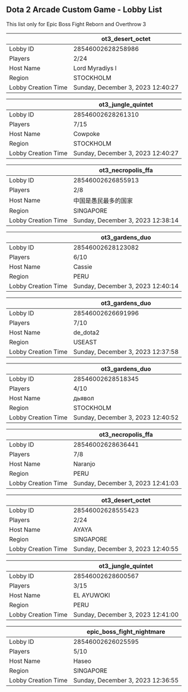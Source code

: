## Dota 2 Arcade Custom Game - Lobby List

This list only for Epic Boss Fight Reborn and Overthrow 3

|  | ot3_desert_octet |
| ------ | ------ |
| Lobby ID | 28546002628258986 |
| Players | 2/24 |
| Host Name | Lord Myradiys l |
| Region | STOCKHOLM |
| Lobby Creation Time | Sunday, December 3, 2023 12:40:27 |


|  | ot3_jungle_quintet |
| ------ | ------ |
| Lobby ID | 28546002628261310 |
| Players | 7/15 |
| Host Name | Cowpoke |
| Region | STOCKHOLM |
| Lobby Creation Time | Sunday, December 3, 2023 12:40:27 |


|  | ot3_necropolis_ffa |
| ------ | ------ |
| Lobby ID | 28546002626855913 |
| Players | 2/8 |
| Host Name | 中国是愚民最多的国家 |
| Region | SINGAPORE |
| Lobby Creation Time | Sunday, December 3, 2023 12:38:14 |


|  | ot3_gardens_duo |
| ------ | ------ |
| Lobby ID | 28546002628123082 |
| Players | 6/10 |
| Host Name | Cassie |
| Region | PERU |
| Lobby Creation Time | Sunday, December 3, 2023 12:40:14 |


|  | ot3_gardens_duo |
| ------ | ------ |
| Lobby ID | 28546002626691996 |
| Players | 7/10 |
| Host Name | de_dota2 |
| Region | USEAST |
| Lobby Creation Time | Sunday, December 3, 2023 12:37:58 |


|  | ot3_gardens_duo |
| ------ | ------ |
| Lobby ID | 28546002628518345 |
| Players | 4/10 |
| Host Name | дьявол |
| Region | STOCKHOLM |
| Lobby Creation Time | Sunday, December 3, 2023 12:40:52 |


|  | ot3_necropolis_ffa |
| ------ | ------ |
| Lobby ID | 28546002628636441 |
| Players | 7/8 |
| Host Name | Naranjo |
| Region | PERU |
| Lobby Creation Time | Sunday, December 3, 2023 12:41:03 |


|  | ot3_desert_octet |
| ------ | ------ |
| Lobby ID | 28546002628555423 |
| Players | 2/24 |
| Host Name | AYAYA |
| Region | SINGAPORE |
| Lobby Creation Time | Sunday, December 3, 2023 12:40:55 |


|  | ot3_jungle_quintet |
| ------ | ------ |
| Lobby ID | 28546002628600567 |
| Players | 3/15 |
| Host Name | EL AYUWOKI |
| Region | PERU |
| Lobby Creation Time | Sunday, December 3, 2023 12:41:00 |


|  | epic_boss_fight_nightmare |
| ------ | ------ |
| Lobby ID | 28546002626025595 |
| Players | 5/10 |
| Host Name | Haseo |
| Region | SINGAPORE |
| Lobby Creation Time | Sunday, December 3, 2023 12:36:55 |


